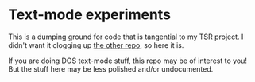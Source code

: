 # Text-mode experiments
This is a dumping ground for code that is tangential to my TSR project.
I didn't want it clogging up [the other repo](https://github.com/cmounce/text-mode-initializer/), so here it is.

If you are doing DOS text-mode stuff, this repo may be of interest to you!
But the stuff here may be less polished and/or undocumented.
